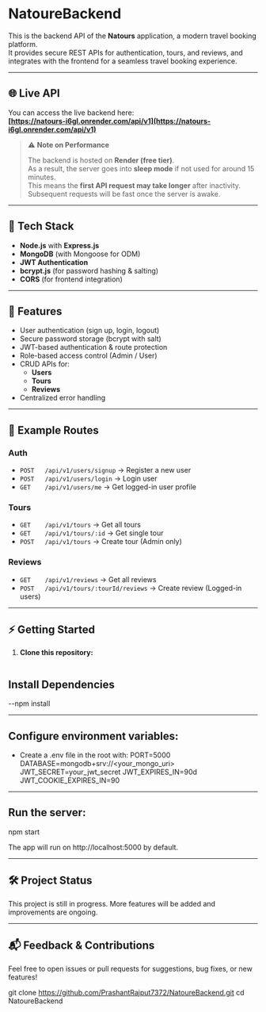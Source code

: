 # NatoureBackend  

This is the backend API of the **Natours** application, a modern travel booking platform.  
It provides secure REST APIs for authentication, tours, and reviews, and integrates with the frontend for a seamless travel booking experience.  

---

## 🌐 Live API  

You can access the live backend here:  
**[https://natours-i6gl.onrender.com/api/v1](https://natours-i6gl.onrender.com/api/v1)**  

> ⚠️ **Note on Performance**  
>  
> The backend is hosted on **Render (free tier)**.  
> As a result, the server goes into **sleep mode** if not used for around 15 minutes.  
> This means the **first API request may take longer** after inactivity.  
> Subsequent requests will be fast once the server is awake.  

---

## 🚀 Tech Stack  

- **Node.js** with **Express.js**  
- **MongoDB** (with Mongoose for ODM)  
- **JWT Authentication**  
- **bcrypt.js** (for password hashing & salting)  
- **CORS** (for frontend integration)  

---

## 📝 Features  

- User authentication (sign up, login, logout)  
- Secure password storage (bcrypt with salt)  
- JWT-based authentication & route protection  
- Role-based access control (Admin / User)  
- CRUD APIs for:  
  - **Users**  
  - **Tours**  
  - **Reviews**  
- Centralized error handling  

---

## 🚦 Example Routes  

### Auth  
- `POST   /api/v1/users/signup` → Register a new user  
- `POST   /api/v1/users/login` → Login user  
- `GET    /api/v1/users/me` → Get logged-in user profile  

### Tours  
- `GET    /api/v1/tours` → Get all tours  
- `GET    /api/v1/tours/:id` → Get single tour  
- `POST   /api/v1/tours` → Create tour (Admin only)  

### Reviews  
- `GET    /api/v1/reviews` → Get all reviews  
- `POST   /api/v1/tours/:tourId/reviews` → Create review (Logged-in users)  

---

## ⚡️ Getting Started  

1. **Clone this repository:**  
   ```bash

## Install Dependencies 

  --npm install

--------
## Configure environment variables:
- Create a .env file in the root with:
PORT=5000
DATABASE=mongodb+srv://<your_mongo_uri>
JWT_SECRET=your_jwt_secret
JWT_EXPIRES_IN=90d
JWT_COOKIE_EXPIRES_IN=90

----------

## Run the server:
npm start

The app will run on http://localhost:5000 by default.

--------

## 🛠️ Project Status
This project is still in progress. More features will be added and improvements are ongoing.

------

## 📬 Feedback & Contributions

Feel free to open issues or pull requests for suggestions, bug fixes, or new features!


   git clone https://github.com/PrashantRajput7372/NatoureBackend.git
   cd NatoureBackend
